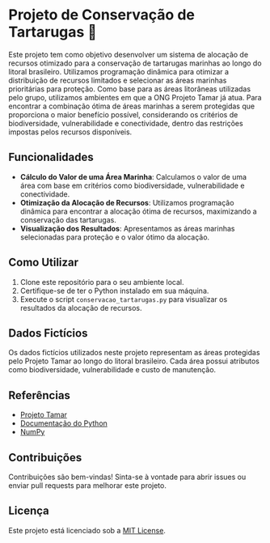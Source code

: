 # Projeto de Conservação de Tartarugas 🐢

Este projeto tem como objetivo desenvolver um sistema de alocação de recursos otimizado para a conservação de tartarugas marinhas ao longo do litoral brasileiro. 
Utilizamos programação dinâmica para otimizar a distribuição de recursos limitados e selecionar as áreas marinhas prioritárias para proteção. 
Como base para as áreas litorâneas utilizadas pelo grupo, utilizamos ambientes em que a ONG Projeto Tamar já atua. 
Para encontrar a combinação ótima de áreas marinhas a serem protegidas que proporciona o maior benefício possível, considerando os critérios de biodiversidade, vulnerabilidade e conectividade, 
dentro das restrições impostas pelos recursos disponíveis.

## Funcionalidades

- **Cálculo do Valor de uma Área Marinha**: Calculamos o valor de uma área com base em critérios como biodiversidade, vulnerabilidade e conectividade.
- **Otimização da Alocação de Recursos**: Utilizamos programação dinâmica para encontrar a alocação ótima de recursos, maximizando a conservação das tartarugas.
- **Visualização dos Resultados**: Apresentamos as áreas marinhas selecionadas para proteção e o valor ótimo da alocação.

## Como Utilizar

1. Clone este repositório para o seu ambiente local.
2. Certifique-se de ter o Python instalado em sua máquina.
3. Execute o script `conservacao_tartarugas.py` para visualizar os resultados da alocação de recursos.

## Dados Fictícios

Os dados fictícios utilizados neste projeto representam as áreas protegidas pelo Projeto Tamar ao longo do litoral brasileiro. Cada área possui atributos como biodiversidade, vulnerabilidade e custo de manutenção.

## Referências

- [Projeto Tamar](https://www.tamar.org.br)
- [Documentação do Python](https://docs.python.org/3/)
- [NumPy](https://numpy.org/doc/)

## Contribuições

Contribuições são bem-vindas! Sinta-se à vontade para abrir issues ou enviar pull requests para melhorar este projeto.

## Licença

Este projeto está licenciado sob a [MIT License](LICENSE).
